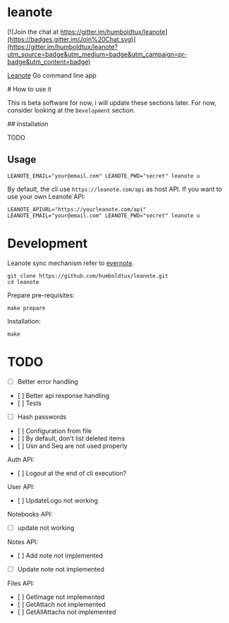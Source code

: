# leanote

[![Join the chat at https://gitter.im/humboldtux/leanote](https://badges.gitter.im/Join%20Chat.svg)](https://gitter.im/humboldtux/leanote?utm_source=badge&utm_medium=badge&utm_campaign=pr-badge&utm_content=badge)

[Leanote](http://leanote.org/) Go command line app

# How to use it

This is beta software for now, i will update these sections later.
For now, consider looking at the `Development` section.

## Installation

TODO

## Usage

```
LEANOTE_EMAIL="your@email.com" LEANOTE_PWD="secret" leanote u
```

By default, the cli use `https://leanote.com/api` as host API. If you want to use your own Leanote API:

```
LEANOTE_APIURL="https://yourleanote.com/api" LEANOTE_EMAIL="your@email.com" LEANOTE_PWD="secret" leanote u
```

# Development

Leanote sync mechanism refer to [evernote](http://dev.evernote.com/media/pdf/edam-sync.pdf).

```
git clone https://github.com/humboldtux/leanote.git
cd leanote
```

Prepare pre-requisites:

```
make prepare
```

Installation:

```
make
```

# TODO

- [ ] Better error handling
- [ ] Better api response handling
- [ ] Tests
- [ ] Hash passwords
- [ ] Configuration from file
- [ ] By default, don't list deleted items
- [ ] Usn and Seq are not used properly

Auth API:
- [ ] Logout at the end of cli execution?

User API:
- [ ] UpdateLogo not working

Notebooks API:
- [ ] update not working

Notes API:
- [ ] Add note not implemented
- [ ] Update note not implemented

Files API:
- [ ] GetImage not implemented
- [ ] GetAttach not implemented
- [ ] GetAllAttachs not implemented
